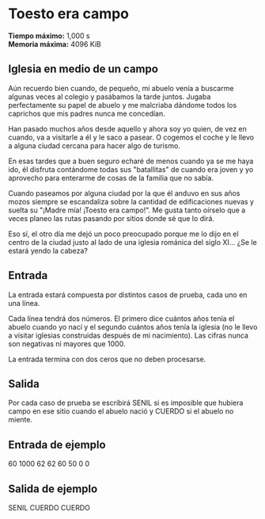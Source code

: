 ﻿# Toesto era campo

**Tiempo máximo:** 1,000 s  
**Memoria máxima:** 4096 KiB  

## Iglesia en medio de un campo

Aún recuerdo bien cuando, de pequeño, mi abuelo venía a buscarme algunas veces al colegio y pasábamos la tarde juntos. Jugaba perfectamente su papel de abuelo y me malcriaba dándome todos los caprichos que mis padres nunca me concedían.

Han pasado muchos años desde aquello y ahora soy yo quien, de vez en cuando, va a visitarle a él y le saco a pasear. O cogemos el coche y le llevo a alguna ciudad cercana para hacer algo de turismo.

En esas tardes que a buen seguro echaré de menos cuando ya se me haya ido, él disfruta contándome todas sus "batallitas" de cuando era joven y yo aprovecho para enterarme de cosas de la familia que no sabía.

Cuando paseamos por alguna ciudad por la que él anduvo en sus años mozos siempre se escandaliza sobre la cantidad de edificaciones nuevas y suelta su "¡Madre mía! ¡Toesto era campo!". Me gusta tanto oírselo que a veces planeo las rutas pasando por sitios donde sé que lo dirá.

Eso sí, el otro día me dejó un poco preocupado porque me lo dijo en el centro de la ciudad justo al lado de una iglesia románica del siglo XI… ¿Se le estará yendo la cabeza?

## Entrada

La entrada estará compuesta por distintos casos de prueba, cada uno en una línea.

Cada línea tendrá dos números. El primero dice cuántos años tenía el abuelo cuando yo nací y el segundo cuántos años tenía la iglesia (no le llevo a visitar iglesias construidas después de mi nacimiento). Las cifras nunca son negativas ni mayores que 1000.

La entrada termina con dos ceros que no deben procesarse.

## Salida

Por cada caso de prueba se escribirá SENIL si es imposible que hubiera campo en ese sitio cuando el abuelo nació y CUERDO si el abuelo no miente.

## Entrada de ejemplo
60 1000
62 62
60 50
0 0

## Salida de ejemplo
SENIL
CUERDO
CUERDO

